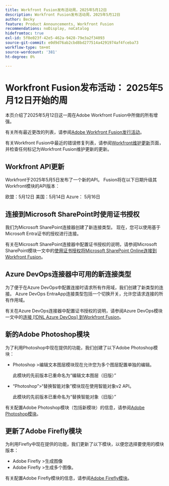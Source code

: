 ```yaml
---
title: Workfront Fusion发布活动周，2025年5月12日
description: Workfront Fusion发布活动周，2025年5月12日
author: Becky
feature: Product Announcements, Workfront Fusion
recommendations: noDisplay, noCatalog
hidefromtoc: true
exl-id: 5f0e023f-42e5-462a-9428-79e3a2f34093
source-git-commit: e0d9d76ab2cbd8bd277514a4291974af4fceba73
workflow-type: tm+mt
source-wordcount: '381'
ht-degree: 0%

---
```


# Workfront Fusion发布活动： 2025年5月12日开始的周

本页介绍了2025年5月12日这一周在Adobe Workfront Fusion中所做的所有增强。

有关所有最近更改的列表，请参阅[Adobe Workfront Fusion发行活动](/help/workfront-fusion/fusion-product-releases/fusion-release-activity.md)。

有关Workfront Fusion中最近的错误修复列表，请参阅[Workfront维护更新](https://experienceleague.adobe.com/en/docs/workfront-known-issues/releases/current-updates)页面，并检查任何标记为Workfront Fusion维护更新的更新。

## Workfront API更新

Workfront于2025年5月5日发布了一个新的API。 Fusion将在以下日期升级其Workfront模块的API版本：

欧盟：5月12日
美国：5月14日
Azure： 5月16日

## 连接到Microsoft SharePoint时使用证书授权

我们为Microsoft SharePoint连接器创建了新连接类型。 现在，您可以使用基于Microsoft Entra证书的授权进行连接。

有关在Microsoft SharePoint连接器中配置证书授权的说明，请参阅Microsoft SharePoint模块一文中的[使用证书授权将Microsoft SharePoint Online连接到Workfront Fusion](/help/workfront-fusion/references/apps-and-modules/third-party-connectors/sharepoint-modules.md#connect-microsoft-sharepoint-online-to-workfront-fusion-using-certificate-authorization)。

## Azure DevOps连接器中可用的新连接类型

为了便于在Azure DevOps中配置连接时请求所有作用域，我们创建了新类型的连接。 Azure DevOps EntraApp连接类型包括一个切换开关，允许您请求连接的所有作用域。

有关在Azure DevOps连接器中配置证书授权的说明，请参阅Azure DevOps模块一文中的[连接 [!DNL Azure DevOps] 到Workfront Fusion](/help/workfront-fusion/references/apps-and-modules/third-party-connectors/azure-dev-ops.md#connect-azure-devops-to-workfront-fusion)。

## 新的Adobe Photoshop模块

为了利用Photoshop中现在提供的功能，我们创建了以下Adobe Photoshop模块：

* Photoshop >编辑文本图层模块现在允许您为多个图层配置单独的编辑。

  此模块的先前版本已重命名为“编辑文本图层（旧版）”
* “Photoshop”>“替换智能对象”模块现在使用智能对象v2 API。

  此模块的先前版本已重命名为“替换智能对象（旧版）”

有关配置Adobe Photoshop模块（包括新模块）的信息，请参阅[Adobe Photoshop模块](/help/workfront-fusion/references/apps-and-modules/adobe-connectors/adobe-photoshop-modules.md)。

## 更新了Adobe Firefly模块

为利用Firefly中现在提供的功能，我们更新了以下模块，以便您选择要使用的模块版本：

* Adobe Firefly >生成图像
* Adobe Firefly >生成多个图像。

有关配置Adobe Firefly模块的信息，请参阅[Adobe Firefly模块](/help/workfront-fusion/references/apps-and-modules/adobe-connectors/adobe-firefly-modules.md)。

